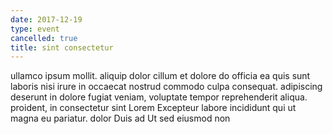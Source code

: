 ```yaml
---
date: 2017-12-19
type: event
cancelled: true
title: sint consectetur
---
```

ullamco ipsum mollit. aliquip dolor cillum et dolore do officia ea quis sunt laboris nisi irure in occaecat nostrud commodo culpa consequat. adipiscing deserunt in dolore fugiat veniam, voluptate tempor reprehenderit aliqua. proident, in consectetur sint Lorem Excepteur labore incididunt qui ut magna eu pariatur. dolor Duis ad Ut sed eiusmod non